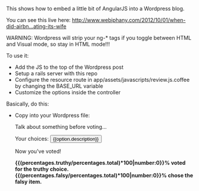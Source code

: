 This shows how to embed a little bit of AngularJS into a Wordpress blog.

You can see this live here: http://www.webiphany.com/2012/10/01/when-did-airbn…ating-its-wife

WARNING: Wordpress will strip your ng-* tags if you toggle between HTML and Visual mode, so stay in HTML mode!!!

To use it:

* Add the JS to the top of the Wordpress post
* Setup a rails server with this repo
* Configure the resource route in app/assets/javascripts/review.js.coffee by changing the BASE_URL variable
* Customize the options inside the controller

Basically, do this:

* Copy into your Wordpress file:

    <script type="text/javascript" src="//ajax.googleapis.com/ajax/libs/angularjs/1.0.2/angular.min.js"></script>
    <script type="text/javascript" src="//ajax.googleapis.com/ajax/libs/angularjs/1.0.2/angular-resource.min.js"></script>
    <script type="text/javascript" src="//ajax.googleapis.com/ajax/libs/angularjs/1.0.2/angular-cookies.min.js"></script>
    <script type="text/javascript" src="//reviews.myhost.com/assets/review.js"></script>
    <div ng-controller="ReviewCtrl" ng-app="reviews">
    
    Talk about something before voting...
    
    Your choices:
    <button ng-click="doVote(option)" ng-repeat="option in options">{{option.description}}</button>
    
    <div ng-show="vote">
    Now you've voted!
    
    <strong>{{(percentages.truthy/percentages.total)*100|number:0}}% voted for the truthy choice. {{(percentages.falsy/percentages.total)*100|number:0}}% chose the falsy item.</strong>
    
    </div>
    
    </div>
    